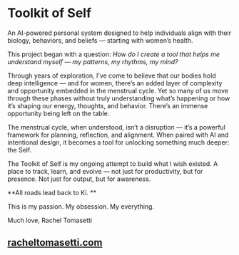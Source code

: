 # Toolkit of Self

An AI-powered personal system designed to help individuals align with their biology, behaviors, and beliefs — starting with women’s health.

This project began with a question: *How do I create a tool that helps me understand myself — my patterns, my rhythms, my mind?*

Through years of exploration, I’ve come to believe that our bodies hold deep intelligence — and for women, there’s an added layer of complexity and opportunity embedded in the menstrual cycle. Yet so many of us move through these phases without truly understanding what’s happening or how it’s shaping our energy, thoughts, and behavior. There’s an immense opportunity being left on the table.

The menstrual cycle, when understood, isn’t a disruption — it’s a powerful framework for planning, reflection, and alignment. When paired with AI and intentional design, it becomes a tool for unlocking something much deeper: the Self.

The Toolkit of Self is my ongoing attempt to build what I wish existed. A place to track, learn, and evolve — not just for productivity, but for presence. Not just for output, but for awareness.

**All roads lead back to Ki. **

This is my passion. My obsession. My everything.

Much love, 
Rachel Tomasetti  

[racheltomasetti.com](https://www.racheltomasetti.com)
---

